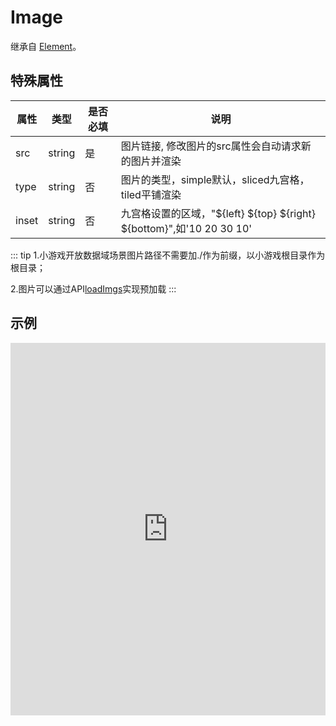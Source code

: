# Image

继承自 [Element](/components/element.html)。

## 特殊属性
|      属性      |  类型  | 是否必填 |          说明          |
|----------------|--------|--------|------------------------|
| src| string |    是 |图片链接, 修改图片的src属性会自动请求新的图片并渲染|
| type| string | 否 | 图片的类型，simple默认，sliced九宫格，tiled平铺渲染|
|inset|string|否| 九宫格设置的区域，"${left} ${top} ${right} ${bottom}",如'10 20 30 10'|

::: tip
1.小游戏开放数据域场景图片路径不需要加./作为前缀，以小游戏根目录作为根目录；

2.图片可以通过API[loadImgs](/api/api.html#loadimgs)实现预加载
:::

## 示例
<iframe height="596.1451416015625" style="width: 100%;" scrolling="no" title="Layout Image" src="https://codepen.io/yuanzm/embed/NWOxmLG?default-tab=html%2Cresult&editable=true" frameborder="no" loading="lazy" allowtransparency="true" allowfullscreen="true">
  See the Pen <a href="https://codepen.io/yuanzm/pen/NWOxmLG">
  Layout Image</a> by yuanzm (<a href="https://codepen.io/yuanzm">@yuanzm</a>)
  on <a href="https://codepen.io">CodePen</a>.
</iframe>
